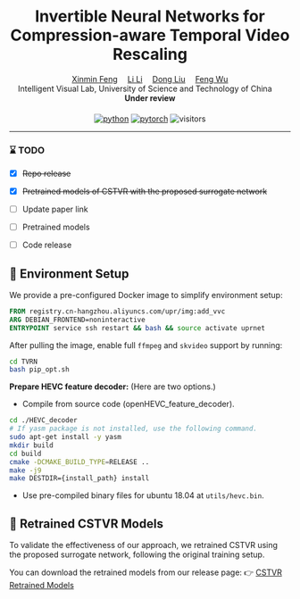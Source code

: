 
<div align="center">

<h1>Invertible Neural Networks for Compression-aware Temporal Video Rescaling</h1>



<div>
    <a href='https://scholar.google.com/citations?user=_6xtfHYAAAAJ&hl=en&oi=ao' target='_blank'>Xinmin Feng</a>&emsp;
    <a href='https://faculty.ustc.edu.cn/lil1/en/index.htm' target='_blank'>Li Li</a>&emsp;
    <a href='https://faculty.ustc.edu.cn/dongeliu/en/index.htm' target='_blank'>Dong Liu</a>&emsp;
    <a href='https://scholar.google.com/citations?user=5bInRDEAAAAJ&hl=en&oi=ao' target='_blank'>Feng Wu</a>
</div>
<div>
    Intelligent Visual Lab, University of Science and Technology of China &emsp; 
</div>

<div>
   <strong>Under review</strong>
</div>
<div>
    <h4 align="center">
    </h4>
</div>

<!-- [![icon](https://img.shields.io/badge/ArXiv-Paper-<COLOR>.svg)](https://arxiv.org/pdf/2504.18398)  -->
[![python](https://img.shields.io/badge/Python-3.9-3776AB?logo=python&logoColor=white)](https://www.python.org/downloads/release/python-3900/) [![pytorch](https://img.shields.io/badge/PyTorch-1.12.1-ee4c2c?logo=pytorch&logoColor=white)](https://pytorch.org/get-started/previous-versions/)
![visitors](https://visitor-badge.laobi.icu/badge?page_id=fengxinmin.TVRN_public)

---

</div>

### :hourglass: TODO
- [x] ~~Repo release~~
- [x] ~~Pretrained models of CSTVR with the proposed surrogate network~~
- [ ] Update paper link
- [ ] Pretrained models
- [ ] Code release


## :whale: Environment Setup

We provide a pre-configured Docker image to simplify environment setup:

```dockerfile
FROM registry.cn-hangzhou.aliyuncs.com/upr/img:add_vvc
ARG DEBIAN_FRONTEND=noninteractive
ENTRYPOINT service ssh restart && bash && source activate uprnet
```
After pulling the image, enable full `ffmpeg` and `skvideo` support by running:
```bash
cd TVRN
bash pip_opt.sh
```

**Prepare HEVC feature decoder:** (Here are two options.)

- Compile from source code (openHEVC_feature_decoder).
```bash
cd ./HEVC_decoder
# If yasm package is not installed, use the following command. 
sudo apt-get install -y yasm
mkdir build
cd build
cmake -DCMAKE_BUILD_TYPE=RELEASE ..
make -j9
make DESTDIR={install_path} install
```
- Use pre-compiled binary files for ubuntu 18.04 at `utils/hevc.bin`. 

## :open_book: Retrained CSTVR Models
To validate the effectiveness of our approach, we retrained CSTVR using the proposed surrogate network, following the original training setup.

You can download the retrained models from our release page:
👉 [CSTVR Retrained Models](https://github.com/fengxinmin/TVRN_public/releases/tag/CSTVR)
